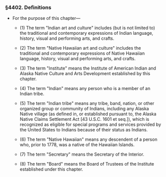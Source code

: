 ### §4402. Definitions
* For the purpose of this chapter—

  * (1) The term "Indian art and culture" includes (but is not limited to) the traditional and contemporary expressions of Indian language, history, visual and performing arts, and crafts.

  * (2) The term "Native Hawaiian art and culture" includes the traditional and contemporary expressions of Native Hawaiian language, history, visual and performing arts, and crafts.

  * (3) The term "Institute" means the Institute of American Indian and Alaska Native Culture and Arts Development established by this chapter.

  * (4) The term "Indian" means any person who is a member of an Indian tribe.

  * (5) The term "Indian tribe" means any tribe, band, nation, or other organized group or community of Indians, including any Alaska Native village (as defined in, or established pursuant to, the Alaska Native Claims Settlement Act [43 U.S.C. 1601 et seq.]), which is recognized as eligible for special programs and services provided by the United States to Indians because of their status as Indians.

  * (6) The term "Native Hawaiian" means any descendent of a person who, prior to 1778, was a native of the Hawaiian Islands.

  * (7) The term "Secretary" means the Secretary of the Interior.

  * (8) The term "Board" means the Board of Trustees of the Institute established under this chapter.